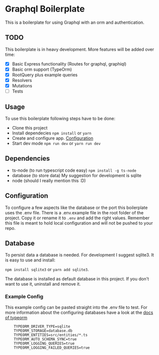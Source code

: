 # Graphql Boilerplate

This is a boilerplate for using Graphql with an orm and authentication.

## TODO

This boilerplate is in heavy development. More features will be added over time:

- [x] Basic Express functionality (Routes for graphql, graphiql)
- [x] Basic orm support (TypeOrm)
- [x] RootQuery plus example queries
- [x] Resolvers
- [x] Mutations
- [ ] Tests

## Usage

To use this boilerplate following steps have to be done:
- Clone this project
- Install dependecies `npm install` or `yarn`
- Create and configure app. [Configuration](#configuration)
- Start dev mode `npm run dev` or `yarn run dev`

## Dependencies

- ts-node (to run typescript code easy) `npm install -g ts-node`
- database (to store data) My suggestion for development is sqlite
- node (should I really mention this :D)

## Configuration

To configure a few aspects like the database or the port this boilerplate uses the .env file.
There is a .env.example file in the root folder of the project. Copy it or rename it to `.env` and add the right values.
Remember this file is meant to hold local configuration and will not be pushed to your repo.

## Database

To persist data a database is needed. For development I suggest sqlite3.
It is easy to use and install:

`npm install sqlite3` or `yarn add sqlite3`.

The database is installed as default database in this project. If you don't want to use it, uninstall and remove it.

### Example Config
This example config can be pasted straight into the .env file to test.
For more information about the configuring databases have a look at the [docs of typeorm](https://typeorm.github.io/connection.html#connection-environment-variables)
```
    TYPEORM_DRIVER_TYPE=sqlite
    TYPEORM_STORAGE=database.db
    TYPEORM_ENTITIES=src/entities/*.ts
    TYPEORM_AUTO_SCHEMA_SYNC=true
    TYPEORM_LOGGING_QUERIES=true
    TYPEORM_LOGGING_FAILED_QUERIES=true
```
